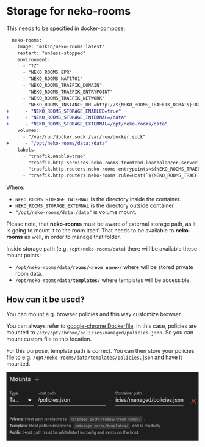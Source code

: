 # Storage for neko-rooms

This needs to be specified in docker-compose:

```diff
  neko-rooms:
    image: "m1k1o/neko-rooms:latest"
    restart: "unless-stopped"
    environment:
      - "TZ"
      - "NEKO_ROOMS_EPR"
      - "NEKO_ROOMS_NAT1TO1"
      - "NEKO_ROOMS_TRAEFIK_DOMAIN"
      - "NEKO_ROOMS_TRAEFIK_ENTRYPOINT"
      - "NEKO_ROOMS_TRAEFIK_NETWORK"
      - "NEKO_ROOMS_INSTANCE_URL=http://${NEKO_ROOMS_TRAEFIK_DOMAIN}:8080/" # external URL
+      - "NEKO_ROOMS_STORAGE_ENABLED=true"
+      - "NEKO_ROOMS_STORAGE_INTERNAL=/data"
+      - "NEKO_ROOMS_STORAGE_EXTERNAL=/opt/neko-rooms/data"
    volumes:
      - "/var/run/docker.sock:/var/run/docker.sock"
+      - "/opt/neko-rooms/data:/data"
    labels:
      - "traefik.enable=true"
      - "traefik.http.services.neko-rooms-frontend.loadbalancer.server.port=8080"
      - "traefik.http.routers.neko-rooms.entrypoints=${NEKO_ROOMS_TRAEFIK_ENTRYPOINT}"
      - "traefik.http.routers.neko-rooms.rule=Host(`${NEKO_ROOMS_TRAEFIK_DOMAIN}`)"
```

Where:
- `NEKO_ROOMS_STORAGE_INTERNAL` is the directory inside the container.
- `NEKO_ROOMS_STORAGE_EXTERNAL` is the directory outside container.
- `"/opt/neko-rooms/data:/data"` is volume mount.

Please note, that **neko-rooms** must be aware of external storage path, as it is going to mount it to the room itself. That needs to be available to **neko-rooms** as well, in order to manage that folder.

Inside storage path (e.g. `/opt/neko-rooms/data`) there will be available these mount points:

- `/opt/neko-rooms/data/`**`rooms/<room name>/`** where will be stored private room data.
- `/opt/neko-rooms/data/`**`templates/`** where templates will be accessible.

## How can it be used?

You can mount e.g. browser policies and this way customize browser.

You can always refer to [google-chrome Dockerfile](https://github.com/m1k1o/neko/blob/1800d077d8138bdb23c25028bf4201a0469f91aa/.m1k1o/google-chrome/Dockerfile). In this case, policies are mounted to `/etc/opt/chrome/policies/managed/policies.json`. So you can mount custom file to this location.

For this purpose, template path is correct. You can then store your policies file to e.g. `/opt/neko-rooms/data/templates/policies.json` and have it mounted.

![Storage](storage.png)
